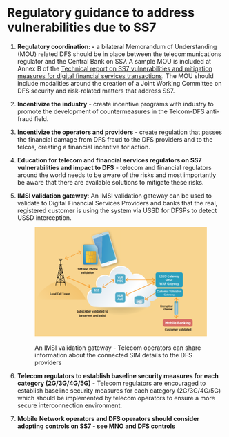 # Regulatory guidance to address vulnerabilities due to SS7

1. **Regulatory coordination: -** a bilateral Memorandum of Understanding (MOU) related DFS should be in place between the telecommunications regulator and the Central Bank on SS7. A sample MOU is included at Annex B of the [Technical report on SS7 vulnerabilities and mitigation measures for digital financial services transactions](https://www.itu.int/en/ITU-T/extcoop/figisymposium/Documents/ITU\_SIT\_WG\_Technical%20report%20on%20the%20SS7%20vulnerabilities%20and%20their%20impact%20on%20DFS%20transactions\_f.pdf). The MOU should include modalities around the creation of a Joint Working Committee on DFS security and risk-related matters that address SS7.
2. **Incentivize the industry** - create incentive programs with industry to promote the development of countermeasures in the Telcom-DFS anti-fraud field.
3. **Incentivize the operators and providers** - create regulation that passes the financial damage from DFS fraud to the DFS providers and to the telcos, creating a financial incentive for action.
4. **Education for telecom and financial services regulators on SS7 vulnerabilities and impact to DFS** - telecom and financial regulators around the world needs to be aware of the risks and most importantly be aware that there are available solutions to mitigate these risks.
5.  **IMSI validation gateway**: An IMSI validation gateway can be used to validate to Digital Financial Services Providers and banks that the real, registered customer is using the system via USSD for DFSPs to detect USSD interception.

    <figure><img src="../.gitbook/assets/image (1).png" alt=""><figcaption><p>An IMSI validation gateway - Telecom operators can share information about the connected SIM details to the DFS providers</p></figcaption></figure>
6. **Telecom regulators to establish baseline security measures for each category (2G/3G/4G/5G)** - Telecom regulators are encouraged to establish baseline security measures for each category (2G/3G/4G/5G) which should be implemented by telecom operators to ensure a more secure interconnection environment.
7. **Mobile** **Network operators and DFS operators should consider adopting controls on SS7 - see MNO and DFS controls**
